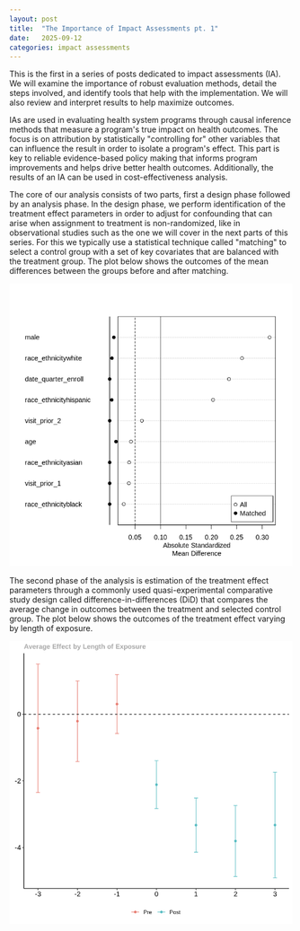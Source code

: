 ```yaml
---
layout: post
title:  "The Importance of Impact Assessments pt. 1"
date:   2025-09-12
categories: impact assessments
---
```

This is the first in a series of posts dedicated to impact assessments (IA). We will examine the importance of robust evaluation methods, detail the steps involved, and identify tools that help with the implementation. We will also review and interpret results to help maximize outcomes.

IAs are used in evaluating health system programs through causal inference methods that measure a program's true impact on health outcomes. The focus is on attribution by statistically "controlling for" other variables that can influence the result in order to isolate a program's effect. This part is key to reliable evidence-based policy making that informs program improvements and helps drive better health outcomes. Additionally, the results of an IA can be used in cost-effectiveness analysis.

The core of our analysis consists of two parts, first a design phase followed by an analysis phase. In the design phase, we perform identification of the treatment effect parameters in order to adjust for confounding that can arise when assignment to treatment is non-randomized, like in observational studies such as the one we will cover in the next parts of this series. For this we typically use a statistical technique called "matching" to select a control group with a set of key covariates that are balanced with the treatment group. The plot below shows the outcomes of the mean differences between the groups before and after matching. 

![plot of mean differences before and after matching](/assets/mean-differences-plot.png)

The second phase of the analysis is estimation of the treatment effect parameters through a commonly used quasi-experimental comparative study design called difference-in-differences (DiD) that compares the average change in outcomes between the treatment and selected control group. The plot below shows the outcomes of the treatment effect varying by length of exposure.

![event study type plot](/assets/event-study-type.png)

